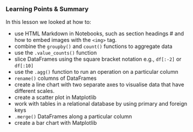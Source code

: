 ### Learning Points & Summary
In this lesson we looked at how to:

- use HTML Markdown in Notebooks, such as section headings # and how to embed images with the `<img>` tag.
- combine the `groupby()` and `count()` functions to aggregate data
- use the `.value_counts()` function
- slice DataFrames using the square bracket notation e.g., `df[:-2]` or `df[:10]`
- use the `.agg()` function to run an operation on a particular column
- `rename()` columns of DataFrames
- create a line chart with two separate axes to visualise data that have different scales.
- create a scatter plot in Matplotlib
- work with tables in a relational database by using primary and foreign keys
- `.merge()` DataFrames along a particular column
- create a bar chart with Matplotlib

